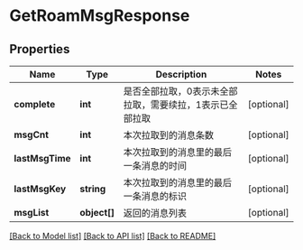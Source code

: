 # GetRoamMsgResponse

## Properties
Name | Type | Description | Notes
------------ | ------------- | ------------- | -------------
**complete** | **int** | 是否全部拉取，0表示未全部拉取，需要续拉，1表示已全部拉取 | [optional] 
**msgCnt** | **int** | 本次拉取到的消息条数 | [optional] 
**lastMsgTime** | **int** | 本次拉取到的消息里的最后一条消息的时间 | [optional] 
**lastMsgKey** | **string** | 本次拉取到的消息里的最后一条消息的标识 | [optional] 
**msgList** | **object[]** | 返回的消息列表 | [optional] 

[[Back to Model list]](../README.md#documentation-for-models) [[Back to API list]](../README.md#documentation-for-api-endpoints) [[Back to README]](../README.md)


